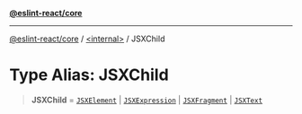 [**@eslint-react/core**](../../README.md)

***

[@eslint-react/core](../../README.md) / [\<internal\>](../README.md) / JSXChild

# Type Alias: JSXChild

> **JSXChild** = [`JSXElement`](../interfaces/JSXElement-1.md) \| [`JSXExpression`](JSXExpression.md) \| [`JSXFragment`](../interfaces/JSXFragment-1.md) \| [`JSXText`](../interfaces/JSXText-1.md)
